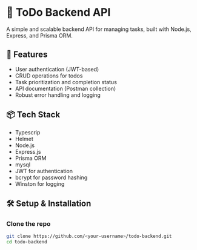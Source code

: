 # 📝 ToDo Backend API

A simple and scalable backend API for managing tasks, built with Node.js, Express, and Prisma ORM.

## 🚀 Features
- User authentication (JWT-based)
- CRUD operations for todos
- Task prioritization and completion status
- API documentation (Postman collection)
- Robust error handling and logging

## 📦 Tech Stack
- Typescrip
- Helmet
- Node.js
- Express.js
- Prisma ORM
- mysql
- JWT for authentication
- bcrypt for password hashing
- Winston for logging

## 🛠️ Setup & Installation

### Clone the repo
```bash
git clone https://github.com/<your-username>/todo-backend.git
cd todo-backend
